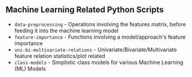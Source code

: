## Machine Learning Related Python Scripts
- <code>data-preprocessing</code> - Operations involving the features matrix, before feeding it into the machine learning model
- <code>feature-importance</code> - Functions involving a model/approach's feature importance
- <code>uni-bi-multivariate-relations</code> - Univariate/Bivariate/Multivariate feature relation statistics/plot related
- <code>class-models</code> - Simplistic class models for various Machine Learning (ML) Models

